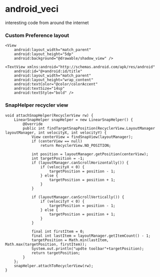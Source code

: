 # android_veci
interesting code from around the internet

### Custom Preference layout
 <PreferenceCategory
        android:title="@string/wallboard_style"
        android:layout="@layout/divider_preference">
        
<!----layout/divider_preference---->
<LinearLayout xmlns:android="http://schemas.android.com/apk/res/android"
    android:layout_width="match_parent"
    android:layout_height="wrap_content"
    android:orientation="vertical">


    <View
        android:layout_width="match_parent"
        android:layout_height="5dp"
        android:background="@drawable/shadow_view" />

    <TextView xmlns:android="http://schemas.android.com/apk/res/android"
        android:id="@+android:id/title"
        android:layout_width="match_parent"
        android:layout_height="wrap_content"
        android:textColor="@color/colorAccent"
        android:textSize="14sp"
        android:textStyle="bold" />

</LinearLayout>

### SnapHelper recycler view

    void attachSnapHelper(RecyclerView rw) {
        LinearSnapHelper snapHelper = new LinearSnapHelper() {
            @Override
            public int findTargetSnapPosition(RecyclerView.LayoutManager layoutManager, int velocityX, int velocityY) {
                View centerView = findSnapView(layoutManager);
                if (centerView == null)
                    return RecyclerView.NO_POSITION;

                int position = layoutManager.getPosition(centerView);
                int targetPosition = -1;
                if (layoutManager.canScrollHorizontally()) {
                    if (velocityX < 0) {
                        targetPosition = position - 1;
                    } else {
                        targetPosition = position + 1;
                    }
                }

                if (layoutManager.canScrollVertically()) {
                    if (velocityY < 0) {
                        targetPosition = position - 1;
                    } else {
                        targetPosition = position + 1;
                    }
                }

                final int firstItem = 0;
                final int lastItem = layoutManager.getItemCount() - 1;
                targetPosition = Math.min(lastItem, Math.max(targetPosition, firstItem));
                System.out.println("updte toolbar"+targetPosition);
                return targetPosition;
            }
        };
        snapHelper.attachToRecyclerView(rw);
    }
